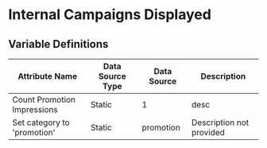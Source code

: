 # Internal Campaigns Displayed

### 

## Variable Definitions

| Attribute Name|Data Source Type|Data Source|Description|
| --- | --- | --- | --- |
|Count Promotion Impressions|Static|1|desc|
|Set category to 'promotion'|Static|promotion|Description not provided|



